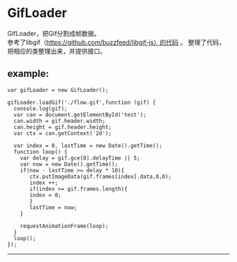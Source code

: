# GifLoader

GifLoader，把Gif分割成帧数据。  
参考了libgif（https://github.com/buzzfeed/libgif-js）的代码 。 整理了代码，把相应的类整理出来，并提供接口。

example:
-------------------------


 
    var gifLoader = new GifLoader();
 
    gifLoader.loadGif('./flow.gif',function (gif) {
      console.log(gif);
      var can = document.getElementById('test');
      can.width = gif.header.width;
      can.height = gif.header.height;
      var ctx = can.getContext('2d');
      
      var index = 0, lastTime = new Date().getTime();
      function loop() {
        var delay = gif.gce[0].delayTime || 5;
        var now = new Date().getTime();
        if(now - lastTime >= delay * 10){
           ctx.putImageData(gif.frames[index].data,0,0);
           index ++;
           if(index >= gif.frames.length){
           index = 0;
           }
           lastTime = now;
        }
       
        requestAnimationFrame(loop);
      }
      loop(); 
    });
-------------------------

